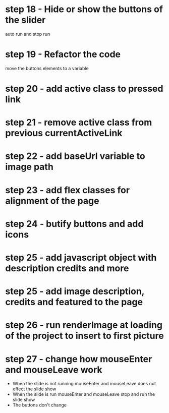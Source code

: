 # step 18 - Hide or show the buttons of the slider
auto run and stop run

# step 19 - Refactor the code 
move the buttons elements to a variable

# step 20 - add active class to pressed link

# step 21 - remove active class from previous currentActiveLink 

# step 22 - add baseUrl variable to image path

# step 23 - add flex classes for alignment of the page

# step 24 - butify buttons and add icons

# step 25 - add javascript object with description credits and more
# step 25 - add image description, credits and featured to the page
# step 26 - run renderImage at loading of the project to insert to first picture
# step 27 - change how mouseEnter and mouseLeave work
- When the slide is not running mouseEnter and mouseLeave does not effect the slide show
- When the slide is run mouseEnter and mouseLeave stop and run the slide show
- The buttons don't change

